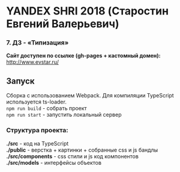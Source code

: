 # YANDEX SHRI 2018 (Старостин Евгений Валерьевич)

### 7. ДЗ - «Типизация»
**Сайт доступен по ссылке (gh-pages + кастомный домен):**  
http://www.evstar.ru/

## Запуск
Сборка с использованием Webpack. Для компиляции TypeScript используется ts-loader.  
`npm run build` - собрать проект  
`npm run start` - запустить локальный сервер  

### Структура проекта:
**./src** - код на TypeScript  
**./public** - верстка + картинки + собранные css и js бандлы  
**./src/components** - css стили и js код компонентов  
**./src/models** - интерфейсы объектов  

